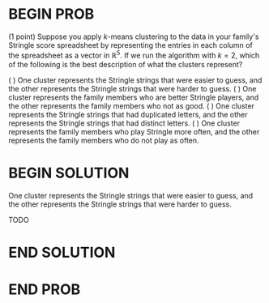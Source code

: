 # BEGIN PROB

(1 point) Suppose you apply $k$-means clustering to the data in your
family's Stringle score spreadsheet by representing the entries in each
column of the spreadsheet as a vector in $\mathbb{R}^5$. If we run the
algorithm with $k=2$, which of the following is the best description of
what the clusters represent?

( ) One cluster represents the Stringle strings that were easier to
guess, and the other represents the Stringle strings that were harder to
guess.
( ) One cluster represents the family members who are better Stringle
players, and the other represents the family members who not as good.
( ) One cluster represents the Stringle strings that had duplicated
letters, and the other represents the Stringle strings that had distinct
letters.
( ) One cluster represents the family members who play Stringle more
often, and the other represents the family members who do not play as
often.

# BEGIN SOLUTION

One cluster represents the Stringle strings that were easier to
guess, and the other represents the Stringle strings that were harder to
guess.

TODO

# END SOLUTION

# END PROB